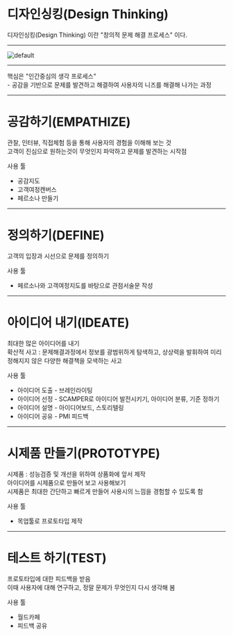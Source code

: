 
디자인싱킹(Design Thinking)
===================
디자인싱킹(Design Thinking) 이란
    "창의적 문제 해결 프로세스" 이다.

---
![default](https://user-images.githubusercontent.com/46041397/50435701-c086a400-0925-11e9-8323-006a4ca83fa0.jpg)

---
핵심은 "인간중심의 생각 프로세스"  
    - 공감을 기반으로 문제를 발견하고 해결하여 사용자의 니즈를 해결해 나가는 과정

---
# 공감하기(EMPATHIZE)

관찰, 인터뷰, 직접체험 등을 통해 사용자의 경험을 이해해 보는 것  
고객이 진심으로 원하는것이 무엇인지 파악하고 문제를 발견하는 시작점

사용 툴  
 * 공감지도  
 * 고객여정캔버스  
 * 페르소나 만들기
---
# 정의하기(DEFINE)

고객의 입장과 시선으로 문제를 정의하기

사용 툴
 * 페르소나와 고객여정지도를 바탕으로 관점서술문 작성
---
# 아이디어 내기(IDEATE)

최대한 많은 아이디어를 내기     
확산적 사고 : 문제해결과정에서 정보를 광범위하게 탐색하고, 상상력을 발휘하여 미리 정해지지 않은 다양한 해결책을 모색하는 사고

사용 툴
 * 아이디어 도출 - 브레인라이팅
 * 아이디어 선정 - SCAMPER로 아이디어 발전시키기, 아이디어 분류, 기준 정하기
 * 아이디어 설명 - 아이디어보드, 스토리텔링
 * 아이디어 공유 - PMI 피드백
---
# 시제품 만들기(PROTOTYPE)
 
 시제품 : 성능검증 및 개선을 위하여 상품화에 앞서 제작  
 아이디어를 시제품으로 만들어 보고 사용해보기  
 시제품은 최대한 간단하고 빠르게 만들어 사용시의 느낌을 경험할 수 있도록 함
 
 사용 툴
  * 목업툴로 프로토타입 제작
---
# 테스트 하기(TEST)
 
 프로토타입에 대한 피드백을 받음   
 이때 사용자에 대해 연구하고, 정말 문제가 무엇인지 다시 생각해 봄

 사용 툴
  * 월드카페
  * 피드백 공유

